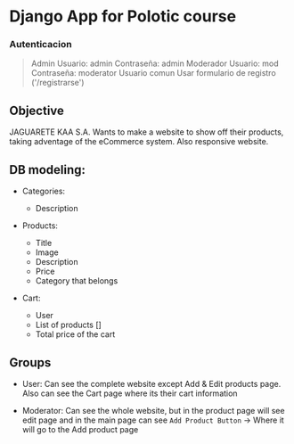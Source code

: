 # Django App for Polotic course

### Autenticacion
> Admin
Usuario: admin
Contraseña: admin
> Moderador
Usuario: mod
Contraseña: moderator
> Usuario comun
 Usar formulario de registro ('/registrarse')

## Objective

JAGUARETE KAA S.A. Wants to make a website to show off their products, taking adventage of the eCommerce system. 
Also responsive website.

## DB modeling: 

* Categories:
	* Description

* Products:
	* Title
	* Image
	* Description
	* Price
	* Category that belongs

* Cart:
	* User
	* List of products []
	* Total price of the cart

## Groups

* User: Can see the complete website except Add & Edit products page. Also can see the Cart page where its their cart information

* Moderator: Can see the whole website, but in the product page will see edit page and in the main page can see `Add Product Button` -> Where it will go to the Add product page
